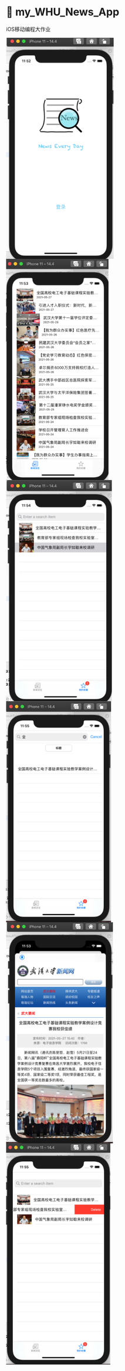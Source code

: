 # 📰 my_WHU_News_App 
iOS移动编程大作业 

<div style="display:grid;">  
<img src="https://github.com/Vitap7/myNewsApp_iOS/blob/main/output/login.png" height="600px" title="登录页">

<img src="https://github.com/Vitap7/myNewsApp_iOS/blob/main/output/view.png" height="600px" title="新闻首页">

<img src="https://github.com/Vitap7/myNewsApp_iOS/blob/main/output/star.png" height="600px" title="我的收藏">

<img src="https://github.com/Vitap7/myNewsApp_iOS/blob/main/output/search.png" height="600px" title="搜索已收藏的新闻">

<img src="https://github.com/Vitap7/myNewsApp_iOS/blob/main/output/detail.png" height="600px" title="新闻详细内容">

<img src="https://github.com/Vitap7/myNewsApp_iOS/blob/main/output/delete.png" height="600px" title="删除已收藏新闻">
</div>
